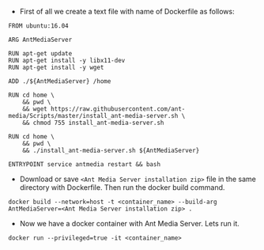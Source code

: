 * First of all we create a text file with name of Dockerfile as follows:
```
FROM ubuntu:16.04

ARG AntMediaServer

RUN apt-get update 
RUN apt-get install -y libx11-dev
RUN apt-get install -y wget

ADD ./${AntMediaServer} /home

RUN cd home \
    && pwd \
    && wget https://raw.githubusercontent.com/ant-media/Scripts/master/install_ant-media-server.sh \
    && chmod 755 install_ant-media-server.sh

RUN cd home \
    && pwd \
    && ./install_ant-media-server.sh ${AntMediaServer}

ENTRYPOINT service antmedia restart && bash
```

* Download or save `<Ant Media Server installation zip>` file in the same directory with Dockerfile. Then run the docker build command.

`docker build --network=host -t <container_name> --build-arg AntMediaServer=<Ant Media Server installation zip> .`

* Now we have a docker container with Ant Media Server. Lets run it.

`docker run --privileged=true -it <container_name>`